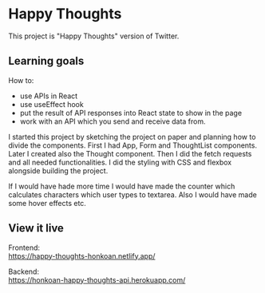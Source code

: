 # Happy Thoughts

This project is "Happy Thoughts" version of Twitter. 


## Learning goals

How to:
* use APIs in React
* use useEffect hook
* put the result of API responses into React state to show in the page
* work with an API which you send and receive data from. 

I started this project by sketching the project on paper and planning how to divide the components. First I had App, Form and ThoughtList components. Later I created also the Thought component. Then I did the fetch requests and all needed functionalities. I did the styling with CSS and flexbox alongside building the project.

If I would have hade more time I would have made the counter which calculates characters which user types to textarea. Also I would have made some hover effects etc.


## View it live

Frontend:  
https://happy-thoughts-honkoan.netlify.app/  

Backend:  
https://honkoan-happy-thoughts-api.herokuapp.com/  
